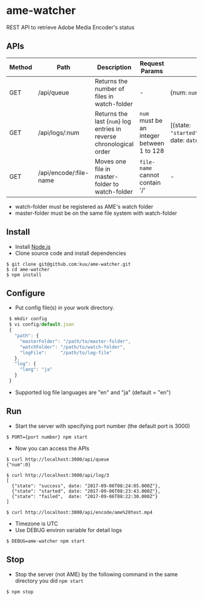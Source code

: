 # ame-watcher
REST API to retrieve Adobe Media Encoder's status

## APIs
| Method | Path                   | Description   | Request Params | Response JSON Format  |
| ------ | ---------------------- | ------------- | ------------- | ------------- |
| GET    | /api/queue             | Returns the number of files in watch-folder | - |  {num: `number of files`} |
| GET    | /api/logs/:num          | Returns the last {`num`} log entries in reverse chronological order | `num` must be an integer between 1 to 128 | [{state: `"started"/"stopped"/"paused"/"resumed"/"success"/"failed"`, date: `datetime of the log entry`}] |
| GET    | /api/encode/:file-name | Moves one file in master-folder to watch-folder | `file-name` cannot contain '/' | - |
* watch-folder must be registered as AME's watch folder
* master-folder must be on the same file system with watch-folder

## Install
* Install [Node.js](https://nodejs.org/)
* Clone source code and install dependencies

```
$ git clone git@github.com:kuu/ame-watcher.git
$ cd ame-watcher
$ npm install
```

## Configure
* Put config file(s) in your work directory.

```js
 $ mkdir config
 $ vi config/default.json
 {
   "path": {
     "masterFolder": "/path/to/master-folder",
     "watchFolder": "/path/to/watch-folder",
     "logFile":     "/path/to/log-file"
   },
   "log": {
     "lang": "ja"
   }
 }
```
* Supported log file languages are "en" and "ja" (default = "en")

## Run
* Start the server with specifying port number (the default port is 3000)

```
$ PORT={port number} npm start
```

* Now you can access the APIs

```
$ curl http://localhost:3000/api/queue
{"num":0}

$ curl http://localhost:3000/api/log/3
[
  {"state": "success", date: "2017-09-06T08:24:05.000Z"},
  {"state": "started", date: "2017-09-06T08:23:43.000Z"},
  {"state": "failed",  date: "2017-09-06T08:22:30.000Z"}
]

$ curl http://localhost:3000/api/encode/ame%20test.mp4

```
* Timezone is UTC
* Use DEBUG environ variable for detail logs
```
$ DEBUG=ame-watcher npm start
```

## Stop
* Stop the server (not AME) by the following command in the same directory you did `npm start`

```
$ npm stop
```
